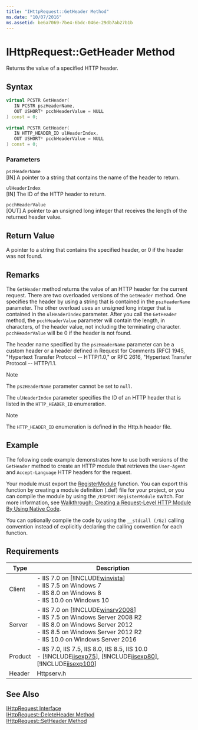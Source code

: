 ```yaml
---
title: "IHttpRequest::GetHeader Method"
ms.date: "10/07/2016"
ms.assetid: be6a7069-7be4-6bdc-046e-29db7ab27b1b
---
```

# IHttpRequest::GetHeader Method
Returns the value of a specified HTTP header.  
  
## Syntax  
  
```cpp  
virtual PCSTR GetHeader(  
   IN PCSTR pszHeaderName,  
   OUT USHORT* pcchHeaderValue = NULL  
) const = 0;  
  
virtual PCSTR GetHeader(  
   IN HTTP_HEADER_ID ulHeaderIndex,  
   OUT USHORT* pcchHeaderValue = NULL  
) const = 0;  
```  
  
### Parameters  
 `pszHeaderName`  
 [IN] A pointer to a string that contains the name of the header to return.  
  
 `ulHeaderIndex`  
 [IN] The ID of the HTTP header to return.  
  
 `pcchHeaderValue`  
 [OUT] A pointer to an unsigned long integer that receives the length of the returned header value.  
  
## Return Value  
 A pointer to a string that contains the specified header, or 0 if the header was not found.  
  
## Remarks  
 The `GetHeader` method returns the value of an HTTP header for the current request. There are two overloaded versions of the `GetHeader` method. One specifies the header by using a string that is contained in the `pszHeaderName` parameter. The other overload uses an unsigned long integer that is contained in the `ulHeaderIndex` parameter. After you call the `GetHeader` method, the `pcchHeaderValue` parameter will contain the length, in characters, of the header value, not including the terminating character. `pcchHeaderValue` will be 0 if the header is not found.  
  
 The header name specified by the `pszHeaderName` parameter can be a custom header or a header defined in Request for Comments (RFC) 1945, "Hypertext Transfer Protocol -- HTTP/1.0," or RFC 2616, "Hypertext Transfer Protocol -- HTTP/1.1.  
  
> [!NOTE]
>  The `pszHeaderName` parameter cannot be set to `null`.  
  
 The `ulHeaderIndex` parameter specifies the ID of an HTTP header that is listed in the `HTTP_HEADER_ID` enumeration.  
  
> [!NOTE]
> The `HTTP_HEADER_ID` enumeration is defined in the Http.h header file.  
  
## Example  
 The following code example demonstrates how to use both versions of the `GetHeader` method to create an HTTP module that retrieves the `User-Agent` and `Accept-Language` HTTP headers for the request.  
  
<!-- TODO: review snippet reference  [!CODE [IHttpRequestGetHeader#1](IHttpRequestGetHeader#1)]  -->  
  
 Your module must export the [RegisterModule](../../web-development-reference\native-code-api-reference/pfn-registermodule-function.md) function. You can export this function by creating a module definition (.def) file for your project, or you can compile the module by using the `/EXPORT:RegisterModule` switch. For more information, see [Walkthrough: Creating a Request-Level HTTP Module By Using Native Code](../../web-development-reference\native-code-development-overview\walkthrough-creating-a-request-level-http-module-by-using-native-code.md).  
  
 You can optionally compile the code by using the `__stdcall (/Gz)` calling convention instead of explicitly declaring the calling convention for each function.  
  
## Requirements  
  
|Type|Description|  
|----------|-----------------|  
|Client|-   IIS 7.0 on [!INCLUDE[winvista](../../wmi-provider/includes/winvista-md.md)]<br />-   IIS 7.5 on Windows 7<br />-   IIS 8.0 on Windows 8<br />-   IIS 10.0 on Windows 10|  
|Server|-   IIS 7.0 on [!INCLUDE[winsrv2008](../../wmi-provider/includes/winsrv2008-md.md)]<br />-   IIS 7.5 on Windows Server 2008 R2<br />-   IIS 8.0 on Windows Server 2012<br />-   IIS 8.5 on Windows Server 2012 R2<br />-   IIS 10.0 on Windows Server 2016|  
|Product|-   IIS 7.0, IIS 7.5, IIS 8.0, IIS 8.5, IIS 10.0<br />-   [!INCLUDE[iisexp75](../../web-development-reference/native-code-api-reference/includes/iisexp75-md.md)], [!INCLUDE[iisexp80](../../web-development-reference/native-code-api-reference/includes/iisexp80-md.md)], [!INCLUDE[iisexp100](../../web-development-reference/native-code-api-reference/includes/iisexp100-md.md)]|  
|Header|Httpserv.h|  
  
## See Also  
 [IHttpRequest Interface](../../web-development-reference\native-code-api-reference/ihttprequest-interface.md)   
 [IHttpRequest::DeleteHeader Method](../../web-development-reference\native-code-api-reference/ihttprequest-deleteheader-method.md)   
 [IHttpRequest::SetHeader Method](../../web-development-reference\native-code-api-reference/ihttprequest-setheader-method.md)